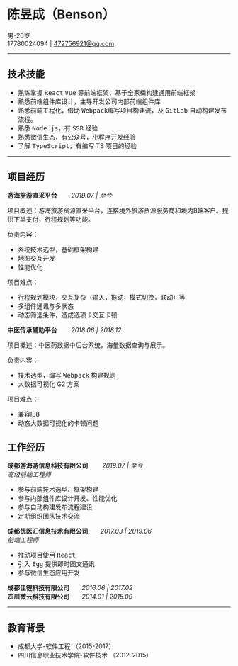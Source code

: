 # 陈昱成（Benson）
男-26岁  
17780024094 | 472756921@qq.com  
***
## **技术技能**
+ 熟练掌握 <kbd>React</kbd> <kbd>Vue</kbd> 等前端框架，基于全家桶构建通用前端框架
+ 熟悉前端组件库设计，主导开发公司内部前端组件库
+ 熟悉前端工程化，借助 <kbd>Webpack</kbd>编写项目构建流，及 <kbd>GitLab</kbd> 自动构建发布流程。
+ 熟悉 <kbd>Node.js</kbd>，有 <kbd>SSR</kbd> 经验
+ 熟悉微信生态，有公众号，小程序开发经验
+ 了解 <kbd>TypeScript</kbd>，有编写 TS 项目的经验
***
## **项目经历**
**游海旅游直采平台**&emsp;&emsp; _2019.07 | 至今_  

项目概述：游海旅游资源直采平台，连接境外旅游资源服务商和境内B端客户。提供下单支付，行程规划等功能。

负责内容：
+ 系统技术选型，基础框架构建
+ 地图交互开发
+ 性能优化

项目难点：
+ 行程规划模块，交互复杂（输入，拖动，模式切换，联动）等
+ 多组件通讯与多状态
+ 动态筛选条件，造成选项卡交互卡顿

**中医传承辅助平台**&emsp;&emsp; _2018.06 | 2018.12_  

项目概述：中医药数据中后台系统，海量数据查询与展示。  

负责内容：
+ 技术选型，编写 <kbd>Webpack</kbd> 构建规则
+ 大数据可视化 G2 方案

项目难点：
+ 兼容IE8
+ 动态大数据可视化的卡顿问题

## **工作经历**
**成都游海游信息科技有限公司**&emsp;&emsp; _2019.07 | 至今_  
_高级前端工程师_
+ 参与前端技术选型、框架构建
+ 参与内部组件库设计开发、性能优化
+ 参与自动构建发布流程建设
+ 定期组织团队技术交流  

**成都优医汇信息技术有限公司**&emsp;&emsp;_2017.03 | 2019.06_  
_前端工程师_
+ 推动项目使用 <kbd>React</kbd> 
+ 引入 <kbd>Egg</kbd> 提供即时图文通讯
+ 参与微信生态应用开发

**成都佳锂科技有限公司**&emsp;&emsp;_2016.06 | 2017.02_   
**四川微云科技有限公司**&emsp;&emsp;_2014.01 | 2015.09_   

***
## **教育背景**
+ 成都大学-软件工程 （2015-2017）
+ 四川信息职业技术学院-软件技术 （2012-2015）